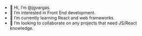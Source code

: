 - 👋 Hi, I’m @jgvargas
- 👀 I’m interested in Front End development.
- 🌱 I’m currently learning React and web frameworks.
- 💞️ I’m looking to collaborate on any projects that need JS/React knowledge.

<!---
jgvargas/jgvargas is a ✨ special ✨ repository because its `README.md` (this file) appears on your GitHub profile.
You can click the Preview link to take a look at your changes.
--->
